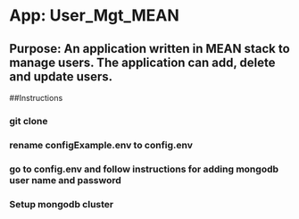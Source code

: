 # App: User_Mgt_MEAN
## Purpose: An application written in MEAN stack to manage users. The application can add, delete and update users.

##Instructions
### git clone
### rename configExample.env to config.env 
### go to config.env and follow instructions for adding mongodb user name and password
### Setup mongodb cluster
